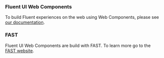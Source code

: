 ### Fluent UI Web Components

To build Fluent experiences on the web using Web Components, please see [our documentation](https://docs.microsoft.com/en-us/fluent-ui/web-components/).

### FAST

Fluent UI Web Components are build with FAST. To learn more go to the [FAST website](https://www.fast.design/).
